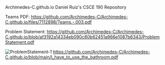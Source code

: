 Archimedes-C.github.io
Daniel Ruiz's CSCE 190 Repository

Teams PDF: https://github.com/Archimedes-C/Archimedes-C.github.io/files/7112898/Teams.-.003.pdf

Problem Statement: https://github.com/Archimedes-C/Archimedes-C.github.io/blob/af3192a14334eb090c80b62451a966e1087b6343/ProblemStatement.pdf

![ProblemStatement-1](https://user-images.githubusercontent.com/89412917/132156437-b97ba43c-1c2e-4a50-857a-fd7b4f674e1a.jpg)
https://github.com/Archimedes-C/Archimedes-C.github.io/blob/main/I_have_to_use_the_bathroom.pdf
